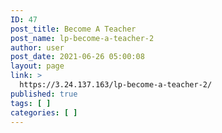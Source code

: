 ```yaml
---
ID: 47
post_title: Become A Teacher
post_name: lp-become-a-teacher-2
author: user
post_date: 2021-06-26 05:00:08
layout: page
link: >
  https://3.24.137.163/lp-become-a-teacher-2/
published: true
tags: [ ]
categories: [ ]
---
```

